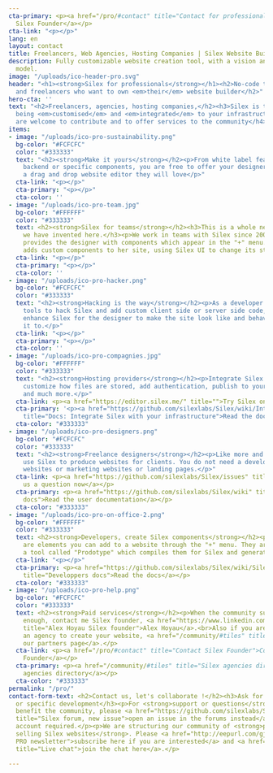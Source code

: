 ```yaml
---
cta-primary: <p><a href="/pro/#contact" title="Contact for professionals">Contact
  Silex Founder</a></p>
cta-link: "<p></p>"
lang: en
layout: contact
title: Freelancers, Web Agencies, Hosting Companies | Silex Website Builder
description: Fully customizable website creation tool, with a vision and a great business
  model.
image: "/uploads/ico-header-pro.svg"
header: "<h1><strong>Silex for professionals</strong></h1><h2>No-code tool for companies
  and freelancers who want to own <em>their</em> website builder</h2>"
hero-cta: ''
text: "<h2>Freelancers, agencies, hosting companies,</h2><h3>Silex is the best at
  being <em>customised</em> and <em>integrated</em> to your infrastructure</h3><h4>You
  are welcome to contribute and to offer services to the community</h4>"
items:
- image: "/uploads/ico-pro-sustainability.png"
  bg-color: "#FCFCFC"
  color: "#333333"
  text: "<h2><strong>Make it yours</strong></h2><p>From white label features to custom
    backend or specific components, you are free to offer your designers or customers
    a drag and drop website editor they will love</p>"
  cta-link: "<p></p>"
  cta-primary: "<p></p>"
  cta-color: ''
- image: "/uploads/ico-pro-team.jpg"
  bg-color: "#FFFFFF"
  color: "#333333"
  text: <h2><strong>Silex for teams</strong></h2><h3>This is a whole new philosophy
    we have invented here.</h3><p>We work in teams with Silex since 2006. The developer
    provides the designer with components which appear in the "+" menu. The designer
    adds custom components to her site, using Silex UI to change its style and behavior.</p>
  cta-link: "<p></p>"
  cta-primary: "<p></p>"
  cta-color: ''
- image: "/uploads/ico-pro-hacker.png"
  bg-color: "#FCFCFC"
  color: "#333333"
  text: "<h2><strong>Hacking is the way</strong></h2><p>As a developer you have the
    tools to hack Silex and add custom client side or server side code, which will
    enhance Silex for the designer to make the site look like and behave how she wants
    it to.</p>"
  cta-link: "<p></p>"
  cta-primary: "<p></p>"
  cta-color: ''
- image: "/uploads/ico-pro-compagnies.jpg"
  bg-color: "#FFFFFF"
  color: "#333333"
  text: "<h2><strong>Hosting providers</strong></h2><p>Integrate Silex with your infrastructure:
    customize how files are stored, add authentication, publish to your own servers,
    and much more.</p>"
  cta-link: <p><a href="https://editor.silex.me/" title="">Try Silex online now</a></p>
  cta-primary: '<p><a href="https://github.com/silexlabs/Silex/wiki/Integrate-Silex-with-your-infrastructure"
    title="Docs: Integrate Silex with your infrastructure">Read the docs</a></p>'
  cta-color: "#333333"
- image: "/uploads/ico-pro-designers.png"
  bg-color: "#FCFCFC"
  color: "#333333"
  text: "<h2><strong>Freelance designers</strong></h2><p>Like more and more designers,
    use Silex to produce websites for clients. You do not need a developer for showcase
    websites or marketing websites or landing pages.</p>"
  cta-link: <p><a href="https://github.com/silexlabs/Silex/issues" title="Silex forums">Ask
    us a question now</a></p>
  cta-primary: <p><a href="https://github.com/silexlabs/Silex/wiki" title="Silex user
    docs">Read the user documentation</a></p>
  cta-color: "#333333"
- image: "/uploads/ico-pro-on-office-2.png"
  bg-color: "#FFFFFF"
  color: "#333333"
  text: <h2><strong>Developers, create Silex components</strong></h2><p>Silex components
    are elements you can add to a website through the "+" menu. They are created with
    a tool called "Prodotype" which compiles them for Silex and generates the UI.</p>
  cta-link: "<p></p>"
  cta-primary: <p><a href="https://github.com/silexlabs/Silex/wiki/Silex-Developer-Guide"
    title="Developpers docs">Read the docs</a></p>
  cta-color: "#333333"
- image: "/uploads/ico-pro-help.png"
  bg-color: "#FCFCFC"
  color: "#333333"
  text: <h2><strong>Paid services</strong></h2><p>When the community support is not
    enough, contact me Silex founder, <a href="https://www.linkedin.com/in/webappdev/"
    title="Alex Hoyau Silex founder">Alex Hoyau</a>.<br>Also if you are looking for
    an agency to create your website, <a href="/community/#tiles" title="Silex agencies">see
    our partners page</a>.</p>
  cta-link: <p><a href="/pro/#contact" title="Contact Silex Founder">Contact Silex
    Founder</a></p>
  cta-primary: <p><a href="/community/#tiles" title="Silex agencies directory">Silex
    agencies directory</a></p>
  cta-color: "#333333"
permalink: "/pro/"
contact-form-text: <h2>Contact us, let's collaborate !</h2><h3>Ask for a quote, partnership
  or specific development</h3><p>For <strong>support or questions</strong> which can
  benefit the community, please <a href="https://github.com/silexlabs/Silex/issues/new/choose"
  title="Silex forum, new issue">open an issue in the forums instead</a> - github
  account required.</p><p>We are structuring our community of <strong>professionals
  selling Silex websites</strong>. Please <a href="http://eepurl.com/gjYnib" title="Silex
  PRO newsletter">subscribe here if you are interested</a> and <a href="https://gitter.im/silex-website-builder/community"
  title="Live chat">join the chat here</a>.</p>

---
```

